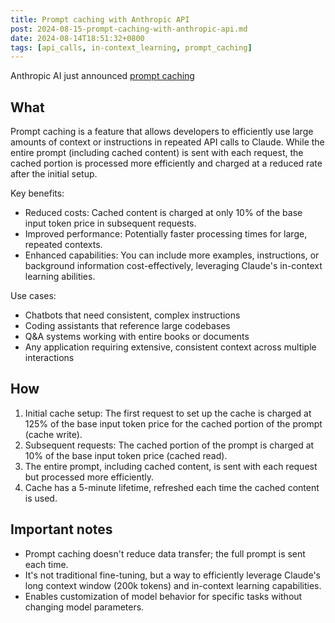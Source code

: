 ```yaml
---
title: Prompt caching with Anthropic API
post: 2024-08-15-prompt-caching-with-anthropic-api.md
date: 2024-08-14T18:51:32+0800
tags: [api_calls, in-context_learning, prompt_caching]
---
```

Anthropic AI just announced [prompt caching](https://docs.anthropic.com/en/docs/build-with-claude/prompt-caching)

## What

Prompt caching is a feature that allows developers to efficiently use large amounts of context or instructions in repeated API calls to Claude. While the entire prompt (including cached content) is sent with each request, the cached portion is processed more efficiently and charged at a reduced rate after the initial setup.

Key benefits:

- Reduced costs: Cached content is charged at only 10% of the base input token price in subsequent requests.
- Improved performance: Potentially faster processing times for large, repeated contexts.
- Enhanced capabilities: You can include more examples, instructions, or background information cost-effectively, leveraging Claude's in-context learning abilities.

Use cases:

- Chatbots that need consistent, complex instructions
- Coding assistants that reference large codebases
- Q&A systems working with entire books or documents
- Any application requiring extensive, consistent context across multiple interactions

## How

1. Initial cache setup: The first request to set up the cache is charged at 125% of the base input token price for the cached portion of the prompt (cache write).
2. Subsequent requests: The cached portion of the prompt is charged at 10% of the base input token price (cached read).
3. The entire prompt, including cached content, is sent with each request but processed more efficiently.
4. Cache has a 5-minute lifetime, refreshed each time the cached content is used.

## Important notes

- Prompt caching doesn't reduce data transfer; the full prompt is sent each time.
- It's not traditional fine-tuning, but a way to efficiently leverage Claude's long context window (200k tokens) and in-context learning capabilities.
- Enables customization of model behavior for specific tasks without changing model parameters.